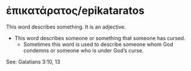 # ἐπικατάρατος/epikataratos
This word describes something. It is an adjective.

* This word describes someone or something that someone has cursed.
    * Sometimes this word is used to describe someone whom God condemns or someone who is under God’s curse.

See: Galatians 3:10, 13
